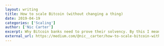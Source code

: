 ```yaml
---
layout: writing
title: How to scale Bitcoin (without changing a thing)
date: 2019-04-19
categories: ['Scaling']
author: ['Nic Carter']
excerpt: Why Bitcoin banks need to prove their solvency. By this I mean the Finneyan view of Bitcoin in which Bitcoin banks emerge and issue notes against deposited Bitcoin. If you look carefully, a proto version of this system is in place today. However, for cherished assurances like scarcity to be upheld, exchanges and custodians need to start making routine attestations that their reserves match their liabilities.
external_url: https://medium.com/@nic__carter/how-to-scale-bitcoin-without-changing-a-thing-bc4750dd16c7
---
```

